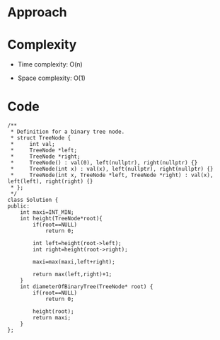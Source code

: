 # Approach
<!-- Describe your approach to solving the problem. -->

# Complexity
- Time complexity: O(n)
<!-- Add your time complexity here, e.g. $$O(n)$$ -->

- Space complexity: O(1)
<!-- Add your space complexity here, e.g. $$O(n)$$ -->

# Code
```
/**
 * Definition for a binary tree node.
 * struct TreeNode {
 *     int val;
 *     TreeNode *left;
 *     TreeNode *right;
 *     TreeNode() : val(0), left(nullptr), right(nullptr) {}
 *     TreeNode(int x) : val(x), left(nullptr), right(nullptr) {}
 *     TreeNode(int x, TreeNode *left, TreeNode *right) : val(x), left(left), right(right) {}
 * };
 */
class Solution {
public:
    int maxi=INT_MIN;
    int height(TreeNode*root){
        if(root==NULL)
            return 0;
        
        int left=height(root->left);
        int right=height(root->right);

        maxi=max(maxi,left+right);

        return max(left,right)+1;
    }
    int diameterOfBinaryTree(TreeNode* root) {
        if(root==NULL)
            return 0;
        
        height(root);
        return maxi;
    }
};
```

